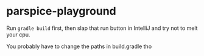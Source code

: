 # parspice-playground

Run `gradle build` first, then slap that run button in IntelliJ and try not to melt your cpu.

You probably have to change the paths in build.gradle tho
